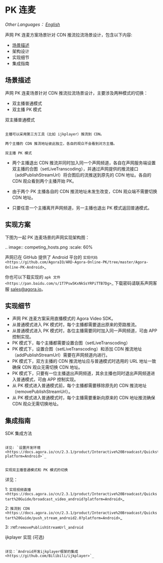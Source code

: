 PK 连麦
========================

*Other Languages： [English](README.md)*

声网 PK 连麦方案场景针对 CDN 推流拉流场景设计，包含以下内容:

* [场景描述](场景描述)
* 架构设计
* 实现细节
* 集成指南

场景描述
------------------

声网 PK 连麦场景针对 CDN 推流拉流场景设计，主要涉及两种模式的切换：

* 双主播普通模式
* 双主播 PK 模式

双主播普通模式
~~~~~~~~~~~~~~~~~~

主播可以采用第三方工具（比如 ijkplayer）推流到 CDN。

两个主播的 CDN 推流地址彼此独立，各自的观众不会看到对方主播。

双主播 PK 模式
~~~~~~~~~~~~~~~~~~

- 两个主播退出 CDN 推流并同时加入同一个声网频道，各自在声网服务端设置双主播的合图（setLiveTranscoding），并通过声网提供的推流接口（addPublishStreamUrl）将合图后的流推送到原先的 CDN 地址。各自的 CDN 观众看到两个主播开始 PK。

- 由于两个 PK 主播各自的 CDN 推流地址未发生改变，CDN 观众端不需要切换 CDN 地址。

- 只要任意一个主播离开声网频道，另一主播也退出 PK 模式返回普通模式。

实现方案
------------------

下图为一起 PK 连麦场景的声网实现架构图：

.. image:: competing_hosts.png
   :scale: 60%

声网已在 GitHub 提供了 Android 平台的 `实现代码 <https://github.com/AgoraIO/ARD-Agora-Online-PK/tree/master/Agora-Online-PK-Android>`_

你也可以下载实现的 `apk 文件 <https://pan.baidu.com/s/1T7Psw5KxNkSsYRPiTTB7Dg>`_ 下载密码请联系声网客服 sales@agora.io。

实现细节
------------------

- 声网 PK 连麦方案采用直播模式的 Agora Video SDK。
- 从普通模式进入 PK 模式时，每个主播都需要退出原来的旁路推流。
- 从普通模式进入 PK 模式时，各位主播需要同时加入同一声网频道，可由 APP 控制实现。
- PK 模式下，每个主播都需要设置合图（setLiveTranscoding）
- PK 模式下，设置合图（setLiveTranscoding）和添加 CDN 推流地址（addPublishStreamUrl）需要在声网频道内进行。
- PK 模式下，双方主播的 CDN 推流地址应与普通模式时选用的 URL 地址一致确保 CDN 观众无需切换 CDN 地址。
- PK 模式下，只要有一位主播退出声网频道，其余主播也同时退出声网频道进入普通模式，可由 APP 控制实现。
- 从 PK 模式进入普通模式前，每个主播都需要移除原先的 CDN 推流地址（removePublishStreamUrl）。
- 从 PK 模式进入普通模式时，每个主播需要重新向原来的 CDN 地址推流确保 CDN 观众无需切换地址。


集成指南
------------------


SDK 集成方法
~~~~~~~~~~~~~~~~~~~~~~~~~~~~

详见: `设置开发环境 <https://docs.agora.io/cn/2.3.1/product/Interactive%20Broadcast/Quickstart%20Guide/broadcast_audio_android?platform=Android>`_


实现双主播普通模式和 PK 模式的切换
~~~~~~~~~~~~~~~~~~~~~~~~~~~~~~~~~

详见：

1: `实现视频直播 <https://docs.agora.io/cn/2.3.1/product/Interactive%20Broadcast/Quickstart%20Guide/broadcast_video_android?platform=Android>`_

2: `推流到 CDN <https://docs.agora.io/cn/2.3.1/product/Interactive%20Broadcast/Quickstart%20Guide/push_stream_android2.0?platform=Android>`_

3: :ref:`removePublishStreamUrl_android`

ijkplayer 实现 (可选)
~~~~~~~~~~~~~~~~~~~~~~~~~~~~

详见：`Android开发ijkplayer框架的集成 <https://github.com/Bilibili/ijkplayer>`_
